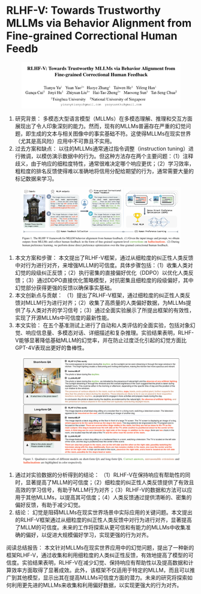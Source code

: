 # RLHF-V: Towards Trustworthy MLLMs via Behavior Alignment from  Fine-grained Correctional Human Feedb

<figure><img src="../.gitbook/assets/image (4) (1) (1) (1) (1) (1) (1) (1) (1) (1) (1) (1) (1) (1) (1) (1) (1) (1) (1) (1) (1) (1) (1) (1) (1) (1) (1) (1) (1) (1) (1) (1) (1) (1) (1) (1) (1) (1) (1) (1) (1) (1) (1) (1) (1) (1) (1) (1) (1) (1) (1) (1) (1) (1) (1) (1) (1) (1) (1) (1)   (3).png" alt=""><figcaption></figcaption></figure>

1. 研究背景： 多模态大型语言模型（MLLMs）在多模态理解、推理和交互方面展现出了令人印象深刻的能力。然而，现有的MLLMs普遍存在严重的幻觉问题，即生成的文本与相关图像中的事实基础不符。这使得MLLMs在现实世界（尤其是高风险）应用中不可靠且不实用。
2. 过去方案和缺点： 以往的MLLMs通常通过指令调整（instruction tuning）进行微调，以模仿演示数据中的行为。但这种方法存在两个主要问题：（1）注释歧义，由于响应的细粒度特性，通常很难决定哪个响应更优；（2）学习效率，粗粒度的排名反馈使得难以准确地将信用分配给期望的行为，通常需要大量的标记数据来学习。

<figure><img src="../.gitbook/assets/image (3) (1) (1) (1) (1) (1) (1) (1) (1) (1) (1) (1) (1) (1) (1) (1) (1) (1) (1) (1) (1) (1) (1) (1) (1) (1) (1) (1) (1) (1) (1) (1) (1) (1) (1) (1) (1) (1) (1) (1) (1) (1) (1) (1) (1) (1) (1) (1) (1) (1) (1) (1) (1) (1) (1) (1) (1) (1) (1) (1)  (12).png" alt=""><figcaption></figcaption></figure>

1. 本文方案和步骤： 本文提出了RLHF-V框架，通过从细粒度的纠正性人类反馈中对行为进行对齐，来增强MLLM的可信度。具体步骤包括：（1）收集人类对幻觉的段级纠正反馈；（2）执行密集的直接偏好优化（DDPO）以优化人类反馈；（3）通过DDPO直接优化策略模型，对抗密集且细粒度的段级偏好，其中幻觉部分获得更强的反馈以确保事实基础。
2. 本文创新点与贡献： （1）提出了RLHF-V框架，通过细粒度的纠正性人类反馈对MLLM行为进行对齐；（2）收集了高质量的人类偏好数据，为MLLMs提供了与人类对齐的学习信号；（3）通过全面实验展示了所提出框架的有效性，实现了开源MLLMs中可信度的最新性能。
3. 本文实验： 在五个基准测试上进行了自动和人类评估的全面实验，包括对象幻觉、响应信息量、多模态对话、详细描述和复杂推理。实验结果表明，RLHF-V能够显著降低基础MLLM的幻觉率，并在防止过度泛化引起的幻觉方面比GPT-4V表现出更好的鲁棒性。

<figure><img src="../.gitbook/assets/image (2) (1) (1) (1) (1) (1) (1) (1) (1) (1) (1) (1) (1) (1) (1) (1) (1) (1) (1) (1) (1) (1) (1) (1) (1) (1) (1) (1) (1) (1) (1) (1) (1) (1) (1) (1) (1) (1) (1) (1) (1) (1) (1) (1) (1) (1) (1) (1) (1) (1) (1) (1) (1) (1) (1) (1) (1) (1) (1) (1)  (22).png" alt=""><figcaption></figcaption></figure>

1. 通过对实验数据的分析得到的结论： （1）RLHF-V在保持响应有帮助性的同时，显著提高了MLLM的可信度；（2）细粒度的纠正性人类反馈提供了有效且高效的学习信号，有助于MLLM行为对齐；（3）RLHF-V的数据和方法可以应用于其他MLLMs，以提高其可信度；（4）人类反馈通过提供清晰的、密集的偏好反馈，有助于减少幻觉。
2. 结论： 幻觉是阻碍MLLMs在现实世界场景中实际应用的关键问题。本文提出的RLHF-V框架通过从细粒度的纠正性人类反馈中对行为进行对齐，显著提高了MLLM的可信度。未来的工作将探索从更可信和有能力的MLLMs中收集准确的偏好，以促进大规模偏好学习，实现更强的行为对齐。

阅读总结报告： 本文针对MLLMs在现实世界应用中的幻觉问题，提出了一种新的框架RLHF-V，通过收集和利用细粒度的人类纠正性反馈，有效地提高了模型的可信度。实验结果表明，RLHF-V在减少幻觉、保持响应有帮助性以及提高数据和计算效率方面取得了显著成效。此外，该框架不仅适用于特定的MLLM，而且可以推广到其他模型，显示出其在提高MLLMs可信度方面的潜力。未来的研究将探索如何利用更先进的MLLMs来收集和利用偏好数据，以实现更强大的行为对齐。
